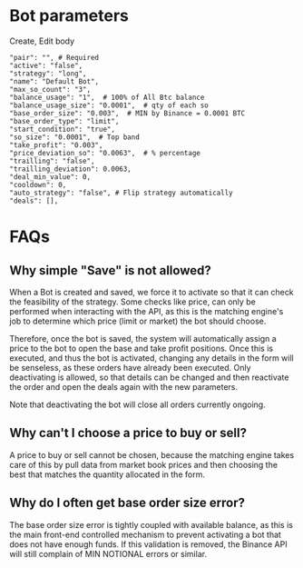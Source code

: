 # Bot parameters

Create, Edit body

```
"pair": "", # Required
"active": "false",
"strategy": "long",
"name": "Default Bot",
"max_so_count": "3",
"balance_usage": "1",  # 100% of All Btc balance
"balance_usage_size": "0.0001",  # qty of each so
"base_order_size": "0.003",  # MIN by Binance = 0.0001 BTC
"base_order_type": "limit",
"start_condition": "true",
"so_size": "0.0001",  # Top band
"take_profit": "0.003",
"price_deviation_so": "0.0063",  # % percentage
"trailling": "false",
"trailling_deviation": 0.0063,
"deal_min_value": 0,
"cooldown": 0,
"auto_strategy": "false", # Flip strategy automatically
"deals": [],
```


# FAQs

## Why simple "Save" is not allowed?
When a Bot is created and saved, we force it to activate so that it can check the feasibility of the strategy. Some checks like price, can only be performed when interacting with the API, as this is the matching engine's job to determine which price (limit or market) the bot should choose.

Therefore, once the bot is saved, the system will automatically assign a price to the bot to open the base and take profit positions. Once this is executed, and thus the bot is activated, changing any details in the form will be senseless, as these orders have already been executed. Only deactivating is allowed, so that details can be changed and then reactivate the order and open the deals again with the new parameters.

Note that deactivating the bot will close all orders currently ongoing.
## Why can't I choose a price to buy or sell?
A price to buy or sell cannot be chosen, because the matching engine takes care of this by pull data from market book prices and then choosing the best that matches the quantity allocated in the form.

## Why do I often get base order size error?
The base order size error is tightly coupled with available balance, as this is the main front-end controlled mechanism to prevent activating a bot that does not have enough funds. If this validation is removed, the Binance API will still complain of MIN NOTIONAL errors or similar.